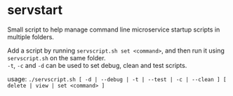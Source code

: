 # servstart
Small script to help manage command line microservice startup scripts in multiple folders.

Add a script by running `servscript.sh set <command>`, and then run it using `servscript.sh` on the same folder.  
`-t`, `-c` and `-d` can be used to set debug, clean and test scripts.

usage: 
```./servscript.sh [ -d | --debug | -t | --test | -c | --clean ] [ delete | view | set <command> ]```
